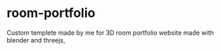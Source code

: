 # room-portfolio
Custom templete made by me for 3D room portfolio website made with blender and threejs,
